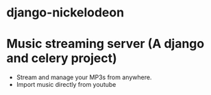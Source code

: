 # django-nickelodeon

# Music streaming server (A django and celery project)

+ Stream and manage your MP3s from anywhere.
+ Import music directly from youtube
